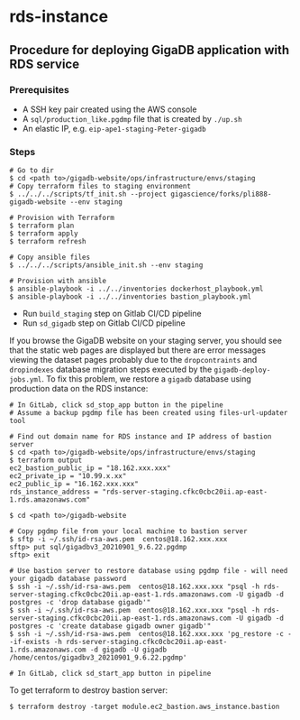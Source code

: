 # rds-instance

## Procedure for deploying GigaDB application with RDS service

### Prerequisites

* A SSH key pair created using the AWS console
* A `sql/production_like.pgdmp` file that is created by `./up.sh`
* An elastic IP, e.g. `eip-ape1-staging-Peter-gigadb`

### Steps

```
# Go to dir
$ cd <path to>/gigadb-website/ops/infrastructure/envs/staging
# Copy terraform files to staging environment
$ ../../../scripts/tf_init.sh --project gigascience/forks/pli888-gigadb-website --env staging

# Provision with Terraform
$ terraform plan  
$ terraform apply
$ terraform refresh

# Copy ansible files
$ ../../../scripts/ansible_init.sh --env staging

# Provision with ansible
$ ansible-playbook -i ../../inventories dockerhost_playbook.yml
$ ansible-playbook -i ../../inventories bastion_playbook.yml
```

* Run `build_staging` step on Gitlab CI/CD pipeline
* Run `sd_gigadb` step on Gitlab CI/CD pipeline

If you browse the GigaDB website on your staging server, you should see that the static web pages are displayed but there are error messages viewing the dataset pages probably due to the `dropcontraints` and `dropindexes` database migration steps executed by the `gigadb-deploy-jobs.yml`. To fix this problem, we restore a `gigadb` database using production data on the RDS instance:

```
# In GitLab, click sd_stop_app button in the pipeline
# Assume a backup pgdmp file has been created using files-url-updater tool

# Find out domain name for RDS instance and IP address of bastion server
$ cd <path to>/gigadb-website/ops/infrastructure/envs/staging
$ terraform output
ec2_bastion_public_ip = "18.162.xxx.xxx"
ec2_private_ip = "10.99.x.xx"
ec2_public_ip = "16.162.xxx.xxx"
rds_instance_address = "rds-server-staging.cfkc0cbc20ii.ap-east-1.rds.amazonaws.com"

$ cd <path to>/gigadb-website

# Copy pgdmp file from your local machine to bastion server
$ sftp -i ~/.ssh/id-rsa-aws.pem  centos@18.162.xxx.xxx
sftp> put sql/gigadbv3_20210901_9.6.22.pgdmp
sftp> exit

# Use bastion server to restore database using pgdmp file - will need your gigadb database password
$ ssh -i ~/.ssh/id-rsa-aws.pem  centos@18.162.xxx.xxx "psql -h rds-server-staging.cfkc0cbc20ii.ap-east-1.rds.amazonaws.com -U gigadb -d postgres -c 'drop database gigadb'"
$ ssh -i ~/.ssh/id-rsa-aws.pem  centos@18.162.xxx.xxx "psql -h rds-server-staging.cfkc0cbc20ii.ap-east-1.rds.amazonaws.com -U gigadb -d postgres -c 'create database gigadb owner gigadb'"
$ ssh -i ~/.ssh/id-rsa-aws.pem  centos@18.162.xxx.xxx 'pg_restore -c --if-exists -h rds-server-staging.cfkc0cbc20ii.ap-east-1.rds.amazonaws.com -d gigadb -U gigadb /home/centos/gigadbv3_20210901_9.6.22.pgdmp'

# In GitLab, click sd_start_app button in pipeline
```

To get terraform to destroy bastion server:
```
$ terraform destroy -target module.ec2_bastion.aws_instance.bastion
```